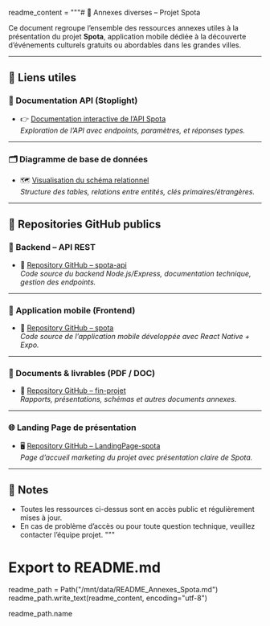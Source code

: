 

readme_content = """# 📎 Annexes diverses – Projet Spota

Ce document regroupe l’ensemble des ressources annexes utiles à la présentation du projet **Spota**, application mobile dédiée à la découverte d’événements culturels gratuits ou abordables dans les grandes villes.

---

## 🔗 Liens utiles

### 🧠 Documentation API (Stoplight)
- 👉 [Documentation interactive de l’API Spota](https://ladthomas.stoplight.io/docs/spota/branches/main/2udzuykgooxbz-spota-backend-api)  
  *Exploration de l’API avec endpoints, paramètres, et réponses types.*

---

### 🗂️ Diagramme de base de données
- 🗺️ [Visualisation du schéma relationnel](https://dbdiagram.io/d/675ad91146c15ed4792be4e8)  
  *Structure des tables, relations entre entités, clés primaires/étrangères.*

---

## 📁 Repositories GitHub publics

### 🚀 Backend – API REST
- 🔧 [Repository GitHub – spota-api](https://github.com/ladthomas/spota-api)  
  *Code source du backend Node.js/Express, documentation technique, gestion des endpoints.*

---

### 📱 Application mobile (Frontend)
- 📲 [Repository GitHub – spota](https://github.com/ladthomas/spota)  
  *Code source de l’application mobile développée avec React Native + Expo.*

---

### 📄 Documents & livrables (PDF / DOC)
- 📘 [Repository GitHub – fin-projet](https://github.com/ladthomas/fin-projet)  
  *Rapports, présentations, schémas et autres documents annexes.*

---

### 🌐 Landing Page de présentation
- 🖥️ [Repository GitHub – LandingPage-spota](https://github.com/ladthomas/LandingPage-spota)  
  *Page d’accueil marketing du projet avec présentation claire de Spota.*

---

## 📝 Notes
- Toutes les ressources ci-dessus sont en accès public et régulièrement mises à jour.
- En cas de problème d’accès ou pour toute question technique, veuillez contacter l’équipe projet.
"""

# Export to README.md
readme_path = Path("/mnt/data/README_Annexes_Spota.md")
readme_path.write_text(readme_content, encoding="utf-8")

readme_path.name
